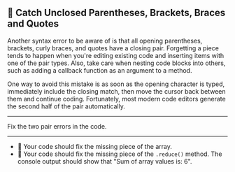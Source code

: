 🚀 Catch Unclosed Parentheses, Brackets, Braces and Quotes
----------------------------------------------------------

Another syntax error to be aware of is that all opening parentheses, brackets, curly braces, and quotes have a closing pair. Forgetting a piece tends to happen when you're editing existing code and inserting items with one of the pair types. Also, take care when nesting code blocks into others, such as adding a callback function as an argument to a method.

One way to avoid this mistake is as soon as the opening character is typed, immediately include the closing match, then move the cursor back between them and continue coding. Fortunately, most modern code editors generate the second half of the pair automatically.

* * *

Fix the two pair errors in the code.

* * *

*   🧪 Your code should fix the missing piece of the array.
*   🧪 Your code should fix the missing piece of the `.reduce()` method. The console output should show that "Sum of array values is: 6".
